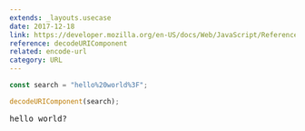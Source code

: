 ```yaml
---
extends: _layouts.usecase
date: 2017-12-18
link: https://developer.mozilla.org/en-US/docs/Web/JavaScript/Reference/Global_Objects/decodeURIComponent
reference: decodeURIComponent
related: encode-url
category: URL
---
```


```javascript
const search = "hello%20world%3F";

decodeURIComponent(search);
```

<pre class="output">
hello world?
</pre>
